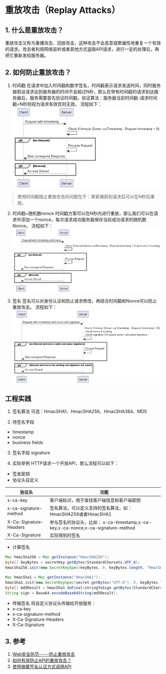 # 重放攻击（Replay Attacks）
## 1. 什么是重放攻击？
重放攻击又称为重播攻击、回放攻击，这种攻击不会恶意或欺骗性地重复一个有效的请求。攻击者利用网络监听或者其他方式盗取API请求，进行一定的处理后，再把它重新发给服务器。

## 2. 如何防止重放攻击？
1. 时间戳
在请求中加入时间戳和数字签名，时间戳表示请求发送时间，同时服务器假设请求达到服务器的时间不会超过N秒，那么在带有时间戳的请求到达服务器后，服务需要首先验证时间戳，验证算法：服务器当前时间戳-请求时间戳<N秒则视为请求有效否则无效。
流程如下：
![重放攻击组织-时间戳](../../asset/image/security/crypto/%E9%87%8D%E6%94%BE%E6%94%BB%E5%87%BB-%E6%97%B6%E9%97%B4%E6%88%B3.png)
> 使用时间戳阻止重放攻击的问题在于：黑客捕获到请求后可以在N秒后重放。

2. 时间戳+随机数nonce
时间戳方案可以在N秒内进行重放，那么我们可以在请求中添加一个nonce，每次请求成功服务器保存当前成功请求的随机数Nonce。
流程如下：
![重放攻击组织-时间戳+Nonce](../../asset/image/security/crypto/%E9%87%8D%E6%94%BE%E6%94%BB%E5%87%BB-Nonce.png)

3. 签名
签名可以对身份认证和防止请求修改，再结合时间戳和Nonce可以防止重放攻击。
流程如下：
![重放攻击组织-时间戳+Nonce+签名](../../asset/image/security/crypto/%E9%87%8D%E6%94%BE%E6%94%BB%E5%87%BB-%E7%AD%BE%E5%90%8D.png)

## 工程实践
1. 签名算法
可选：HmacSHA1、HmacSHA256、HmacSHA384、MD5

2. 待签名字段
* timestamp
* nonce
* business fields

3. 签名字段
signature

4. 实际举例
HTTP请求一个开放API，那么流程可以如下：
* 签发密钥
* 协议头自定义

| 协议头                    | 功能                                                                    |
|------------------------|-----------------------------------------------------------------------|
| x-ca-key               | 客户端标识，用于查找客户端信息和客户端密钥                                                 |
| x-ca-signature-method  | 签名算法，可以定义支持的签名算法，如： HmacSHA256或者HmacSHA1                              |
| X-Ca-Signature-Headers | 参与签名的协议头，比如： x-ca-timestamp,x-ca-key,x-ca-nonce,x-ca-signature-method |
| X-Ca-Signature         | 实际得到的签名                                                               |

* 计算签名
```java
Mac hmacSha256 = Mac.getInstance("HmacSHA256");
byte[] keyBytes = secretKey.getBytes(StandardCharsets.UTF_8);
hmacSha256.init(new SecretKeySpec(keyBytes, 0, keyBytes.length, "HmacSHA256"));
```

```java
Mac hmacSha1 = Mac.getInstance("HmacSHA1");
hmacSha1.init(new SecretKeySpec(secret.getBytes("UTF-8"), 0, keyBytes.length, "HmacSHA1"));
byte[] md5Result = hmacSha1.doFinal(stringToSign.getBytes(StandardCharsets.UTF_8));
String sign = Base64.encodeBase64String(md5Result);
```
* 传输签名
将自定义协议头传输给开放服务：
* x-ca-key
* x-ca-signature-method
* X-Ca-Signature-Headers
* X-Ca-Signature

## 3. 参考
1. [Web安全防范-----防止重放攻击](https://segmentfault.com/a/1190000022713583)
2. [如何有效防止API的重放攻击？](https://help.aliyun.com/document_detail/50041.html)
3. [使用摘要签名认证方式调用API](https://help.aliyun.com/document_detail/29475.html?spm=a2c4g.11186623.0.0.2d7667354GWk3O)
